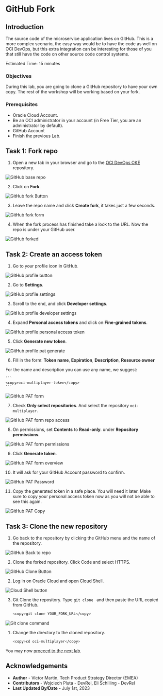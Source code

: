 # GitHub Fork

## Introduction

The source code of the microservice application lives on GitHub. This is a more complex scenario, the easy way would be to have the code as well on OCI DevOps, but this extra integration can be interesting for those of you that still have the code on other source code control systems.

Estimated Time: 15 minutes

### Objectives

During this lab, you are going to clone a GitHub repository to have your own copy. The rest of the workshop will be working based on your fork.

### Prerequisites

- Oracle Cloud Account.
- Be an OCI administrator in your account (in Free Tier, you are an administrator by default).
- GitHub Account
- Finish the previous Lab.

## Task 1: Fork repo

1. Open a new tab in your browser and go to the [OCI DevOps OKE](https://github.com/vmleon/oci-multiplayer) repository.
  
  ![GitHub base repo](images/github-base-repo.png)

2. Click on **Fork**.
  
  ![GitHub fork Button](images/github-fork-button.png)

3. Leave the repo name and click **Create fork**, it takes just a few seconds.
  
  ![GitHub fork form](images/github-fork-form.png)
  
  
4. When the fork process has finished take a look to the URL. Now the repo is under your GitHub user.
  
  ![GitHub forked](images/github-forked.png)
  

## Task 2: Create an access token

1. Go to your profile icon in GitHub.
  
  ![GitHub profile button](images/github-profile-button.png)

2. Go to **Settings**.
  
  ![GitHub profile settings](images/github-profile-settings.png)

3. Scroll to the end, and click **Developer settings**.
  
  ![GitHub profile developer settings](images/github-profile-developer-settings.png)

4. Expand **Personal access tokens** and click on **Fine-grained tokens**.
  
  ![GitHub profile personal access token](images/github-profile-personal-access-tokens.png)

5. Click **Generate new token**.
  
  ![GitHub profile pat generate](images/github-profile-pat-generate-button.png)

6. Fill in the form: **Token name**, **Expiration**, **Description**, **Resource owner**
  
  For the name and description you can use any name, we suggest:

    ```
    <copy>oci-multiplayer-token</copy>
    ```
  ![GitHub PAT form](images/github-pat-form.png)

7. Check **Only select repositories**. And select the repository `oci-multiplayer`.
  
  ![GitHub PAT form repo access](images/github-pat-form-repo-access.png)

8.  On permissions, set **Contents** to **Read-only**. under **Repository permissions**.
  
  ![GitHub PAT form permissions](images/github-pat-form-permissions.png)

9.  Click **Generate token**.
  
  ![GitHub PAT form overview](images/github-pat-form-overview.png)

10.  It will ask for your GitHub Account password to confirm.
  
  ![GitHub PAT Password](images/github-pat-form-confirm-password.png)

11.  Copy the generated token in a safe place. You will need it later. Make sure to copy your personal access token now as you will not be able to see this again.
  
  ![GitHub PAT Copy](images/github-pat-copy.png)

## Task 3: Clone the new repository

1. Go back to the repository by clicking the GitHub menu and the name of the repository.

  ![GitHub Back to repo](images/github-back-to-repo.png)

2. Clone the forked repository. Click Code and select HTTPS.

  ![GitHub Clone Button](images/github-clone-button.png)

2. Log in on Oracle Cloud and open Cloud Shell.
  
  ![Cloud Shell button](images/oci-cloud-shell-button.png)

3. Git Clone the repository. Type `git clone ` and then paste the URL copied from GitHub.

    ```bash
    <copy>git clone YOUR_FORK_URL</copy>
    ```

  ![Git clone command](images/git-clone-command.png)

1. Change the directory to the cloned repository.
    
    ```bash
    <copy>cd oci-multiplayer</copy>
    ```

You may now [proceed to the next lab](#next).

## Acknowledgements

* **Author** - Victor Martin, Tech Product Strategy Director (EMEA)
* **Contributors** - Wojciech Pluta - DevRel, Eli Schilling - DevRel
* **Last Updated By/Date** - July 1st, 2023